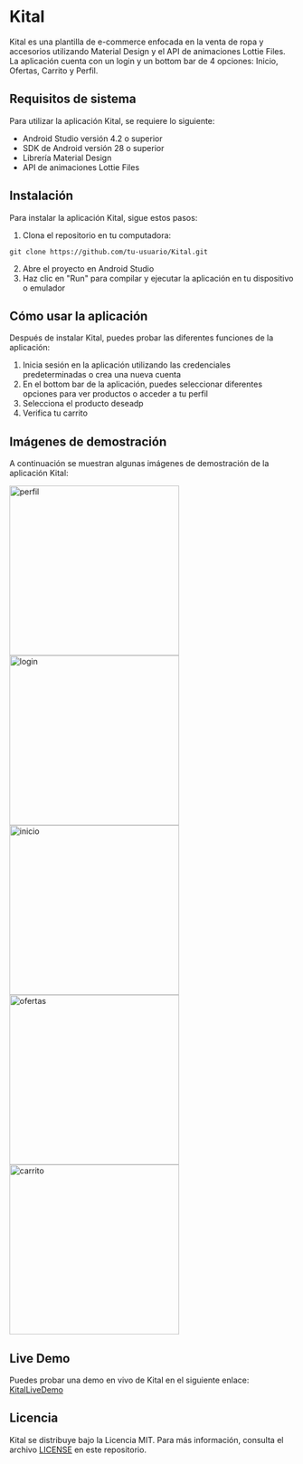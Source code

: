 
# Kital

Kital es una plantilla de e-commerce enfocada en la venta de ropa y accesorios utilizando Material Design y el API de animaciones Lottie Files. La aplicación cuenta con un login y un bottom bar de 4 opciones: Inicio, Ofertas, Carrito y Perfil.

## Requisitos de sistema

Para utilizar la aplicación Kital, se requiere lo siguiente:

-   Android Studio versión 4.2 o superior
-   SDK de Android versión 28 o superior
-   Librería Material Design
-   API de animaciones Lottie Files

## Instalación

Para instalar la aplicación Kital, sigue estos pasos:

1.  Clona el repositorio en tu computadora:

`git clone https://github.com/tu-usuario/Kital.git`

2.  Abre el proyecto en Android Studio
3.  Haz clic en "Run" para compilar y ejecutar la aplicación en tu dispositivo o emulador

## Cómo usar la aplicación

Después de instalar Kital, puedes probar las diferentes funciones de la aplicación:

1.  Inicia sesión en la aplicación utilizando las credenciales predeterminadas o crea una nueva cuenta
2.  En el bottom bar de la aplicación, puedes seleccionar diferentes opciones para ver productos o acceder a tu perfil
3.  Selecciona el producto deseadp
4.  Verifica tu carrito 

## Imágenes de demostración

A continuación se muestran algunas imágenes de demostración de la aplicación Kital:

<img src="assets/screen_5-min.png" alt="perfil" width="300"> <img src="assets/screen_1-min.png" alt="login" width="300"> <img src="assets/screen_2.png" alt="inicio" width="300"> <img src="assets/screen_3-min.png" alt="ofertas" width="300"> <img src="assets/screen_4.png" alt="carrito" width="300"> 

## Live Demo

Puedes probar una demo en vivo de Kital en el siguiente enlace: [KitalLiveDemo](https://appetize.io/app/oklmh2jobdienjmfjzvrvk5vde)

## Licencia

Kital se distribuye bajo la Licencia MIT. Para más información, consulta el archivo [LICENSE](https://github.com/DaveDeveloper117/Kital/blob/main/LICENSE) en este repositorio.
